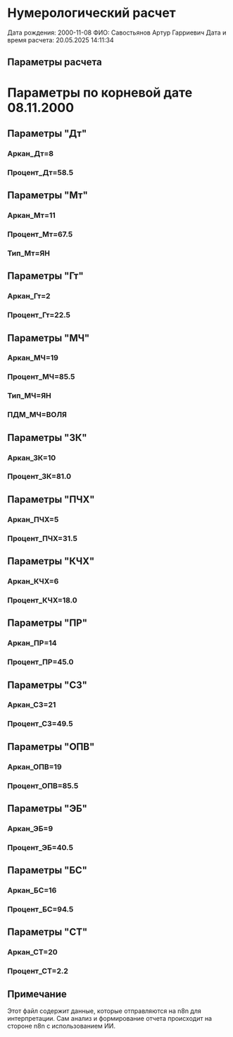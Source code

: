 # Нумерологический расчет

Дата рождения: 2000-11-08
ФИО: Савостьянов Артур Гарриевич
Дата и время расчета: 20.05.2025 14:11:34

## Параметры расчета

# Параметры по корневой дате 08.11.2000
## Параметры "Дт"
### Аркан_Дт=8
### Процент_Дт=58.5
## Параметры "Мт"
### Аркан_Мт=11
### Процент_Мт=67.5
### Тип_Мт=ЯН
## Параметры "Гт"
### Аркан_Гт=2
### Процент_Гт=22.5
## Параметры "МЧ"
### Аркан_МЧ=19
### Процент_МЧ=85.5
### Тип_МЧ=ЯН
### ПДМ_МЧ=ВОЛЯ
## Параметры "ЗК"
### Аркан_ЗК=10
### Процент_ЗК=81.0
## Параметры "ПЧХ"
### Аркан_ПЧХ=5
### Процент_ПЧХ=31.5
## Параметры "КЧХ"
### Аркан_КЧХ=6
### Процент_КЧХ=18.0
## Параметры "ПР"
### Аркан_ПР=14
### Процент_ПР=45.0
## Параметры "СЗ"
### Аркан_СЗ=21
### Процент_СЗ=49.5
## Параметры "ОПВ"
### Аркан_ОПВ=19
### Процент_ОПВ=85.5
## Параметры "ЭБ"
### Аркан_ЭБ=9
### Процент_ЭБ=40.5
## Параметры "БС"
### Аркан_БС=16
### Процент_БС=94.5
## Параметры "СТ"
### Аркан_СТ=20
### Процент_СТ=2.2


## Примечание

Этот файл содержит данные, которые отправляются на n8n для интерпретации.
Сам анализ и формирование отчета происходит на стороне n8n с использованием ИИ.
